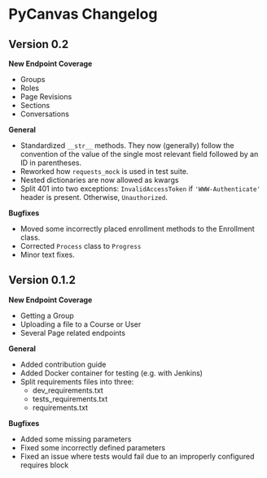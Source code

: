 PyCanvas Changelog
==================

Version 0.2
-----------

**New Endpoint Coverage**

- Groups
- Roles
- Page Revisions
- Sections
- Conversations

**General**

- Standardized `__str__` methods. They now (generally) follow the convention of the value of the single most relevant field followed by an ID in parentheses.
- Reworked how `requests_mock` is used in test suite.
- Nested dictionaries are now allowed as kwargs
- Split 401 into two exceptions: `InvalidAccessToken` if `'WWW-Authenticate'` header is present. Otherwise, `Unauthorized`.


**Bugfixes**

- Moved some incorrectly placed enrollment methods to the Enrollment class.
- Corrected `Process` class to `Progress`
- Minor text fixes.

Version 0.1.2
-------------

**New Endpoint Coverage**

- Getting a Group
- Uploading a file to a Course or User
- Several Page related endpoints

**General**

- Added contribution guide
- Added Docker container for testing (e.g. with Jenkins)
- Split requirements files into three:
    - dev_requirements.txt
    - tests_requirements.txt
    - requirements.txt

**Bugfixes**

- Added some missing parameters
- Fixed some incorrectly defined parameters
- Fixed an issue where tests would fail due to an improperly configured requires block
